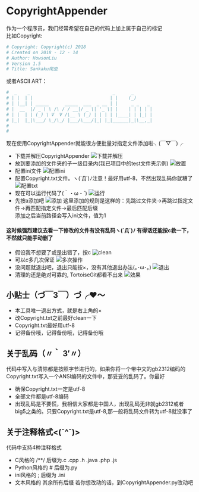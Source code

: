 # CopyrightAppender
作为一个程序员，我们经常希望在自己的代码上加上属于自己的标记<br>
比如Copyright:
```python
# Copyright: Copyright(c) 2018
# Created on 2018 - 12 - 14
# Author: HowsonLiu
# Version 1.5
# Title: Sankaku爬虫
```
或者ASCII ART：
```python
#  _    _                               _      _       
# | |  | |                             | |    (_)      
# | |__| | _____      _____  ___  _ __ | |     _ _   _ 
# |  __  |/ _ \ \ /\ / / __|/ _ \| '_ \| |    | | | | |
# | |  | | (_) \ V  V /\__ \ (_) | | | | |____| | |_| |
# |_|  |_|\___/ \_/\_/ |___/\___/|_| |_|______|_|\__,_|
#                                                      
#                                                      
```
现在使用CopyrightAppender就能很方便批量对指定文件添加啦╮(￣▽￣)╭
* 下载并解压CopyrightAppender
![下载并解压](https://raw.githubusercontent.com/HowsonLiu/ReadmeImage/master/CopyrightAppender/1.png)
* 放到要添加的文件夹的子一级目录内(我已项目中的test文件夹示例)
![放置](https://raw.githubusercontent.com/HowsonLiu/ReadmeImage/master/CopyrightAppender/2.png)
* 配置ini文件
![配置ini](https://raw.githubusercontent.com/HowsonLiu/ReadmeImage/master/CopyrightAppender/3.png)
* 配置Copyright.txt文件。ヽ(`Д´)ﾉ注意！最好用utf-8，不然出现乱码你就糟了
![配置txt](https://raw.githubusercontent.com/HowsonLiu/ReadmeImage/master/CopyrightAppender/4.png)
* 现在可以运行代码了(｀・ω・´)
![运行](https://raw.githubusercontent.com/HowsonLiu/ReadmeImage/master/CopyrightAppender/5.png)
* 先按a添加吧
![添加](https://raw.githubusercontent.com/HowsonLiu/ReadmeImage/master/CopyrightAppender/6.png)
这里添加的规则是这样的：先跳过文件夹->再跳过指定文件->再匹配指定文件->最后匹配后缀<br>
添加之后当前路径会写入ini文件，值为1
#### 这时候强烈建议去看一下修改的文件有没有乱码ヽ(`Д´)ﾉ 有得话还能按c救一下，不然就只能手动删了
* 假设我不想要了或是出错了，按c
![clean](https://raw.githubusercontent.com/HowsonLiu/ReadmeImage/master/CopyrightAppender/7.png)
* 可以c多几次保证
![多次操作](https://raw.githubusercontent.com/HowsonLiu/ReadmeImage/master/CopyrightAppender/8.png)
* 没问题就退出吧，退出只能按×，没有其他退出办法(｡･ω･｡)
![退出](https://raw.githubusercontent.com/HowsonLiu/ReadmeImage/master/CopyrightAppender/9.png)
* 清理的还是绝对可靠的, TortoiseGit都看不出来
![效果](https://raw.githubusercontent.com/HowsonLiu/ReadmeImage/master/CopyrightAppender/10.png)
## 小贴士（づ￣3￣）づ╭❤～
* 本工具唯一退出方式，就是右上角的×
* 改Copyright.txt之前最好clean一下
* Copyright.txt最好用utf-8
* 记得备份哦，记得备份哦，记得备份哦
## 关于乱码（〃｀ 3′〃）
代码中写入与清除都是按照字节进行的，如果你将一个带中文的gb2312编码的Copyright.txt写入一个ANSI编码的文件中，那妥妥的乱码了。你最好
* 确保Copyright.txt一定是utf-8
* 全部文件都是utf-8编码
* 出现乱码是不要慌，我相信大家都是中国人，出现乱码无非就gb2312或者big5之类的。只要Copyright.txt是utf-8,那一般将乱码文件转为utf-8就没事了
## 关于注释格式<(ˉ^ˉ)>
代码中支持4种注释格式
* C风格的 /**/ 后缀为.c .cpp .h .java .php .js
* Python风格的 #  后缀为.py
* ini风格的 ; 后缀为 .ini
* 文本风格的 其余所有后缀
若你想改动的话，到CopyrightAppender.py改动吧
